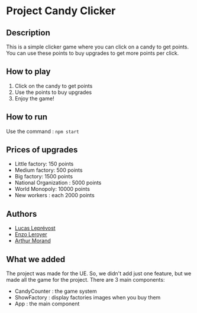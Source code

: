 # Project Candy Clicker

## Description
This is a simple clicker game where you can click on a candy to get points. You can use these points to buy upgrades to get more points per click.

## How to play
1. Click on the candy to get points
2. Use the points to buy upgrades
3. Enjoy the game!

## How to run
Use the command :
`npm start`

## Prices of upgrades
- Little factory: 150 points
- Medium factory: 500 points
- Big factory: 1500 points
- National Organization : 5000 points
- World Monopoly: 10000 points
- New workers : each 2000 points

## Authors
- [Lucas Leprévost](https://github.com/St-Hades)
- [Enzo Leroyer](https://github.com/enzoley)
- [Arthur Morand](https://github.com/arthurMorand)

## What we added
The project was made for the UE. So, we didn't add just one feature, but we made all the game for the project.
There are 3 main components:
- CandyCounter : the game system
- ShowFactory : display factories images when you buy them
- App : the main component
